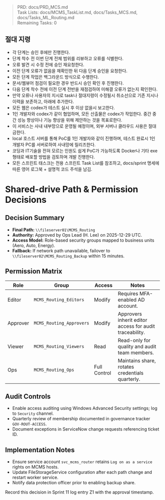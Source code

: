 > PRD: docs/PRD_MCS.md  
> Task Lists: docs/MCMS_TaskList.md, docs/Tasks_MCS.md, docs/Tasks_ML_Routing.md  
> Remaining Tasks: 0

## 절대 지령
- 각 단계는 승인 후에만 진행한다.
- 단계 착수 전 이번 단계 전체 범위를 리뷰하고 오류를 식별한다.
- 오류 발견 시 수정 전에 승인 재요청한다.
- 이전 단계 오류가 없음을 재확인한 뒤 다음 단계 승인을 요청한다.
- 모든 단계 작업은 백그라운드 방식으로 수행한다.
- 문서/웹뷰어 점검이 필요한 경우 반드시 승인 확인 후 진행한다.
- 다음 단계 착수 전에 이전 단계 전반을 재점검하여 미해결 오류가 없는지 확인한다.
- 만약 오류나 사용자의 지시로 task나 절대지령이 수정될시 취소선으로 기존 지시나 이력을 보존하고, 아래에 추가한다.
- 모든 웹은 codex가 테스트 실시 후 이상 없을시 보고한다.
- 1인 개발자와 codex가 같이 협업하며, 모든 산출물은 codex가 작업한다. 중간 중간 성능 향상이나 기능 향상을 위해 제안하는 것을 목표로한다.
- 이 서비스는 사내 내부망으로 운영될 예정이며, 외부 서버나 클라우드 사용은 절대 금한다.
- local 호스트 서버를 통해 PoC를 1인 개발자와 같이 진행하며, 테스트 완료시 1인 개발자 PC를 서버로하여 사내망에 릴리즈한다.
- 코딩과 IT기술을 전혀 모르는 인원도 쉽게 PoC가 가능하도록 Docker나 기타 exe 형태로 배포할 방법을 검토하며 개발 진행한다.
- 모든 스프린트 태스크는 전용 스프린트 Task List를 참조하고, docs/sprint 명세에 따른 영어 로그북 + 설명적 코드 주석을 남김.
# Shared-drive Path & Permission Decisions

<!-- Configuration Reference: appsettings.json ▸ FileStorage -->

## Decision Summary
- **Final Path:** `\\fileserver01\MCMS_Routing`
- **Authority:** Approved by Ops Lead (H. Lee) on 2025-12-29 UTC.
- **Access Model:** Role-based security groups mapped to business units (Aero, Auto, Energy).
- **Fallback:** If network path unavailable, failover to `\\fileserver02\MCMS_Routing_Backup` within 15 minutes.

## Permission Matrix
| Role | Group | Access | Notes |
| --- | --- | --- | --- |
| Editor | `MCMS_Routing_Editors` | Modify | Requires MFA-enabled AD account. |
| Approver | `MCMS_Routing_Approvers` | Modify | Approvers inherit editor access for audit traceability. |
| Viewer | `MCMS_Routing_Viewers` | Read | Read-only for quality and audit team members. |
| Ops | `MCMS_Routing_Ops` | Full Control | Maintains share, rotates credentials quarterly. |

## Audit Controls
- Enable access auditing using Windows Advanced Security settings; log to `Security` channel.
- Quarterly review of membership documented in governance tracker `GOV-ROUT-ACCESS`.
- Document exceptions in ServiceNow change requests referencing ticket ID.

## Implementation Notes
- Ensure service account `svc_mcms_router` retains `Log on as a service` rights on MCMS hosts.
- Update FileStorageService configuration after each path change and restart worker service.
- Notify data protection officer prior to enabling backup share.

Record this decision in Sprint 11 log entry Z1 with the approval timestamp.

